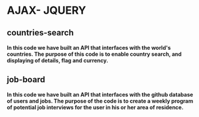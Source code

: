 # AJAX- JQUERY
## countries-search
#### In this code we have built an API that interfaces with the world's countries. The purpose of this code is to enable country search, and displaying of details, flag and currency.
## job-board
#### In this code we have built an API that interfaces with the github database of users and jobs. The purpose of the code is to create a weekly program of potential job interviews for the user in his or her area of residence.
